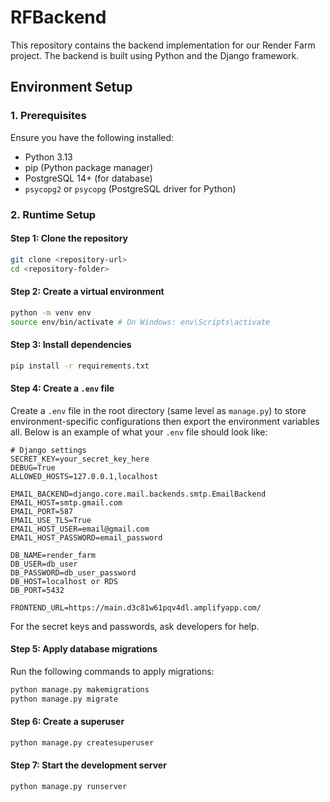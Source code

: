 # RFBackend
This repository contains the backend implementation for our Render Farm project. The backend is built using Python and the Django framework.

## Environment Setup
### **1. Prerequisites**
Ensure you have the following installed:
- Python 3.13
- pip (Python package manager)
- PostgreSQL 14+ (for database)
- `psycopg2` or `psycopg` (PostgreSQL driver for Python)

### **2. Runtime Setup**

#### **Step 1: Clone the repository**
```bash
git clone <repository-url>
cd <repository-folder>
```

#### **Step 2: Create a virtual environment**
```bash
python -m venv env
source env/bin/activate # On Windows: env\Scripts\activate
```

#### **Step 3: Install dependencies**
```bash
pip install -r requirements.txt
```

#### **Step 4: Create a `.env` file**
Create a `.env` file in the root directory (same level as `manage.py`) to store environment-specific configurations then export the environment variables all. Below is an example of what your `.env` file should look like:

```env
# Django settings
SECRET_KEY=your_secret_key_here
DEBUG=True
ALLOWED_HOSTS=127.0.0.1,localhost

EMAIL_BACKEND=django.core.mail.backends.smtp.EmailBackend
EMAIL_HOST=smtp.gmail.com
EMAIL_PORT=587
EMAIL_USE_TLS=True
EMAIL_HOST_USER=email@gmail.com
EMAIL_HOST_PASSWORD=email_password

DB_NAME=render_farm
DB_USER=db_user
DB_PASSWORD=db_user_password
DB_HOST=localhost or RDS
DB_PORT=5432

FRONTEND_URL=https://main.d3c81w61pqv4dl.amplifyapp.com/
```
For the secret keys and passwords, ask developers for help.

#### **Step 5: Apply database migrations**
Run the following commands to apply migrations:
```bash
python manage.py makemigrations
python manage.py migrate
```

#### **Step 6: Create a superuser**
```bash
python manage.py createsuperuser
```

#### **Step 7: Start the development server**
```bash
python manage.py runserver
```
